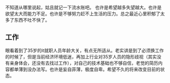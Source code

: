 不知道从哪里说起，姑且就记一下流水账吧。
也许是希望越多失望越大。也许是欲望太大而能力不足。也许是不够努力赶不上生活的压力。总之最近心里积郁了太多了东西不吐不快了。
## 工作
  眼看着到了35岁的it就职人员年龄大关，有点无所适从。老实讲是到了必须换工作的时候了，但是当前经济环境低迷，再加上行业对35岁人员的隐形歧视（其实没有亲身体会，还没有去找过工作），对自己的技术基础也不够自信，老觉的简历内容都单薄到没办法写。也许是妄自菲薄，极度自卑。希望不久的将来改变目前的状态。
